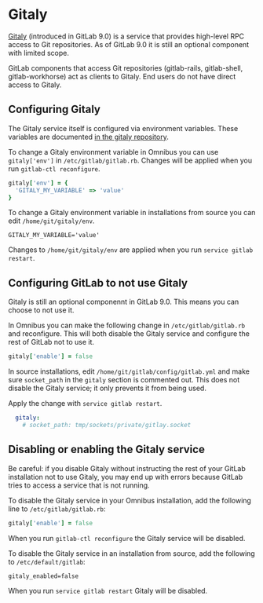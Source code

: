 # Gitaly

[Gitaly](https://gitlab.com/gitlab-org/gitlay) (introduced in GitLab
9.0) is a service that provides high-level RPC access to Git
repositories. As of GitLab 9.0 it is still an optional component with
limited scope.

GitLab components that access Git repositories (gitlab-rails,
gitlab-shell, gitlab-workhorse) act as clients to Gitaly. End users do
not have direct access to Gitaly.

## Configuring Gitaly

The Gitaly service itself is configured via environment variables.
These variables are documented [in the gitaly
repository](https://gitlab.com/gitlab-org/gitaly/blob/master/doc/configuration/README.md).

To change a Gitaly environment variable in Omnibus you can use
`gitaly['env']` in `/etc/gitlab/gitlab.rb`. Changes will be applied
when you run `gitlab-ctl reconfigure`.

```ruby
gitaly['env'] = {
  'GITALY_MY_VARIABLE' => 'value'
}
```

To change a Gitaly environment variable in installations from source
you can edit `/home/git/gitaly/env`.

```shell
GITALY_MY_VARIABLE='value'
```

Changes to `/home/git/gitaly/env` are applied when you run `service
gitlab restart`.

## Configuring GitLab to not use Gitaly

Gitaly is still an optional componennt in GitLab 9.0. This means you
can choose to not use it.

In Omnibus you can make the following change in
`/etc/gitlab/gitlab.rb` and reconfigure. This will both disable the
Gitaly service and configure the rest of GitLab not to use it.

```ruby
gitaly['enable'] = false
```

In source installations, edit `/home/git/gitlab/config/gitlab.yml` and
make sure `socket_path` in the `gitaly` section is commented out. This
does not disable the Gitaly service; it only prevents it from being
used.

Apply the change with `service gitlab restart`.

```yaml
  gitaly:
    # socket_path: tmp/sockets/private/gitlay.socket
```

## Disabling or enabling the Gitaly service

Be careful: if you disable Gitaly without instructing the rest of your
GitLab installation not to use Gitaly, you may end up with errors
because GitLab tries to access a service that is not running.

To disable the Gitaly service in your Omnibus installation, add the
following line to `/etc/gitlab/gitlab.rb`:

```ruby
gitaly['enable'] = false
```

When you run `gitlab-ctl reconfigure` the Gitaly service will be
disabled.

To disable the Gitaly service in an installation from source, add the
following to `/etc/default/gitlab`:

```shell
gitaly_enabled=false
```

When you run `service gitlab restart` Gitaly will be disabled.